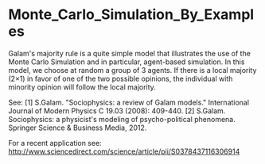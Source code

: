# Monte_Carlo_Simulation_By_Examples
 Galam's majority rule is a quite simple model that illustrates the use of the Monte Carlo Simulation and in particular, agent-based simulation. In this model, we choose at random a group of 3 agents. If there is a local majority (2×1) in favor of one of the two possible opinions, the individual with minority opinion will follow the local majority. 
 
See:
[1] S.Galam. "Sociophysics: a review of Galam models." International Journal of Modern Physics C 19.03 (2008): 409-440.
[2] S.Galam. Sociophysics: a physicist's modeling of psycho-political phenomena. Springer Science & Business Media, 2012.

For a recent application see: http://www.sciencedirect.com/science/article/pii/S0378437116306914

